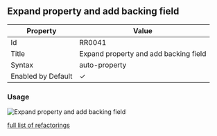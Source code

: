 ## Expand property and add backing field

| Property | Value |
| -------- | ----- |
| Id | RR0041 |
| Title | Expand property and add backing field |
| Syntax | auto\-property |
| Enabled by Default | &#x2713; |

### Usage

![Expand property and add backing field](../../images/refactorings/ExpandPropertyAndAddBackingField.png)

[full list of refactorings](Refactorings.md)